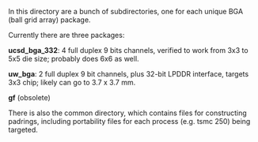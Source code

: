 In this directory are a bunch of subdirectories, one for each unique BGA (ball grid array) package.

Currently there are three packages:

**ucsd_bga_332**: 4 full duplex 9 bits channels, verified to work from 3x3 to 5x5 die size; probably does 6x6 as well. 

**uw_bga**:       2 full duplex 9 bit channels, plus 32-bit LPDDR interface, targets 3x3 chip; likely can go to 3.7 x 3.7 mm.

**gf** (obsolete)


There is also the common directory, which contains files for constructing padrings, 
including portability files for each process (e.g. tsmc 250) being targeted.
